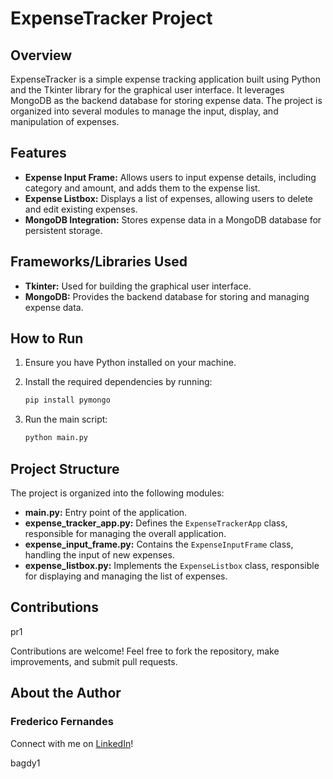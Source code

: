 # ExpenseTracker Project

## Overview

ExpenseTracker is a simple expense tracking application built using Python and the Tkinter library for the graphical user interface. It leverages MongoDB as the backend database for storing expense data. The project is organized into several modules to manage the input, display, and manipulation of expenses.

## Features

- **Expense Input Frame:** Allows users to input expense details, including category and amount, and adds them to the expense list.
- **Expense Listbox:** Displays a list of expenses, allowing users to delete and edit existing expenses.
- **MongoDB Integration:** Stores expense data in a MongoDB database for persistent storage.

## Frameworks/Libraries Used

- **Tkinter:** Used for building the graphical user interface.
- **MongoDB:** Provides the backend database for storing and managing expense data.

## How to Run

1. Ensure you have Python installed on your machine.
2. Install the required dependencies by running:

    ```bash
    pip install pymongo
    ```

3. Run the main script:

    ```bash
    python main.py
    ```

## Project Structure

The project is organized into the following modules:

- **main.py:** Entry point of the application.
- **expense_tracker_app.py:** Defines the `ExpenseTrackerApp` class, responsible for managing the overall application.
- **expense_input_frame.py:** Contains the `ExpenseInputFrame` class, handling the input of new expenses.
- **expense_listbox.py:** Implements the `ExpenseListbox` class, responsible for displaying and managing the list of expenses.

## Contributions

pr1

Contributions are welcome! Feel free to fork the repository, make improvements, and submit pull requests.

## About the Author

### Frederico Fernandes

Connect with me on [LinkedIn](https://www.linkedin.com/in/f-fernandes/)!

bagdy1